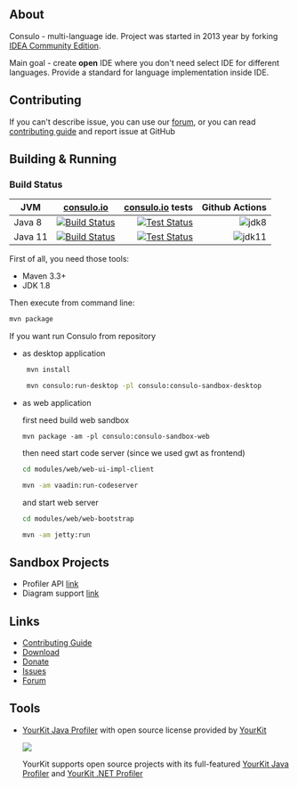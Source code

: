 ## About

Consulo - multi-language ide. Project was started in 2013 year by forking [IDEA Community Edition](https://github.com/JetBrains/intellij-community).

Main goal - create **open** IDE where you don't need select IDE for different languages. Provide a standard for language implementation inside IDE.

## Contributing

If you can't describe issue, you can use our [forum](https://discuss.consulo.io/), or you can read [contributing guide](https://github.com/consulo/consulo/blob/master/CONTRIBUTING.md)  and report issue at GitHub

## Building & Running

### Build Status

| JVM           | [consulo.io](https://ci.consulo.io) | [consulo.io](https://ci.consulo.io) tests |Github Actions|
| ------------- |:-------------:|--------------:|-----------------:|
| Java 8        | [![Build Status](https://ci.consulo.io/job/commit-check/job/consulo+java8/badge/icon)](https://ci.consulo.io/job/commit-check/job/consulo+java8/) | [![Test Status](https://img.shields.io/jenkins/t/https/ci.consulo.io/job/commit-check/job/consulo+java8.svg)](https://ci.consulo.io/job/commit-check/consulo+java8)| ![jdk8](https://github.com/consulo/consulo/workflows/jdk8/badge.svg) |
| Java 11       | [![Build Status](https://ci.consulo.io/job/commit-check/job/consulo+java11/badge/icon)](https://ci.consulo.io/job/commit-check/job/consulo+java11/) | [![Test Status](https://img.shields.io/jenkins/t/https/ci.consulo.io/job/commit-check/job/consulo+java10.svg)](https://ci.consulo.io/job/commit-check/consulo+java11)| ![jdk11](https://github.com/consulo/consulo/workflows/jdk11/badge.svg) |

First of all, you need those tools:

 * Maven 3.3+
 * JDK 1.8

Then execute from command line:

```sh
mvn package
```

If you want run Consulo from repository
 * as desktop application

   ```sh
    mvn install

    mvn consulo:run-desktop -pl consulo:consulo-sandbox-desktop
   ```

 * as web application

   first need build web sandbox
   ```
   mvn package -am -pl consulo:consulo-sandbox-web
   ```

   then need start code server (since we used gwt as frontend)

   ```sh
   cd modules/web/web-ui-impl-client

   mvn -am vaadin:run-codeserver
   ```

   and start web server

   ```sh
   cd modules/web/web-bootstrap

   mvn -am jetty:run
   ```

## Sandbox Projects

 * Profiler API [link](https://github.com/consulo/profiler-sandbox)
 * Diagram support [link](https://github.com/consulo/consulo/tree/master/modules/independent/graph-api)

## Links

* [Contributing Guide](https://github.com/consulo/consulo/blob/master/CONTRIBUTING.md)
* [Download](https://github.com/consulo/consulo/wiki/Downloads)
* [Donate](https://github.com/consulo/consulo/wiki/Donation)
* [Issues](https://github.com/consulo/consulo/issues)
* [Forum](https://discuss.consulo.io/)


## Tools

 *  [YourKit Java Profiler](https://www.yourkit.com/java/profiler) with open source license provided by [YourKit](https://www.yourkit.com/)

    ![](https://www.yourkit.com/images/yklogo.png)

    YourKit supports open source projects with its full-featured  [YourKit Java Profiler](https://www.yourkit.com/java/profiler/) and [YourKit .NET Profiler](https://www.yourkit.com/.net/profiler/)
